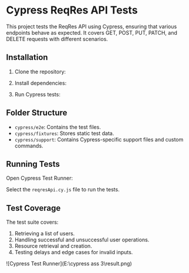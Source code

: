# Cypress ReqRes API Tests

This project tests the ReqRes API using Cypress, ensuring that various endpoints behave as expected. It covers GET, POST, PUT, PATCH, and DELETE requests with different scenarios.

## Installation

1. Clone the repository:

2. Install dependencies:

3. Run Cypress tests:

## Folder Structure

- `cypress/e2e`: Contains the test files.
- `cypress/fixtures`: Stores static test data.
- `cypress/support`: Contains Cypress-specific support files and custom commands.

## Running Tests

Open Cypress Test Runner:

Select the `reqresApi.cy.js` file to run the tests.

## Test Coverage

The test suite covers:
1. Retrieving a list of users.
2. Handling successful and unsuccessful user operations.
3. Resource retrieval and creation.
4. Testing delays and edge cases for invalid inputs.

![Cypress Test Runner](E:\cypress ass 3\result.png)